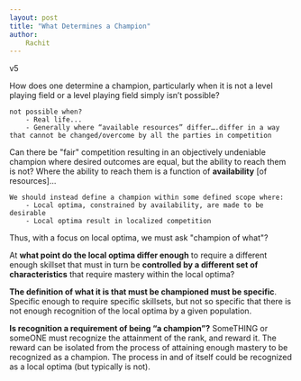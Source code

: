 ```yaml
---
layout: post
title: "What Determines a Champion"
author: 
    Rachit 
---
```

v5

How does one determine a champion, particularly when it is not a level playing field or a level playing field simply isn’t possible?
    
    not possible when?
        - Real life...
        - Generally where “available resources” differ….differ in a way that cannot be changed/overcome by all the parties in competition

Can there be "fair" competition resulting in an objectively undeniable champion where desired outcomes are equal, but the ability to reach them is not? Where the ability to reach them is a function of **availability** [of resources]...

    We should instead define a champion within some defined scope where:
        - Local optima, constrained by availability, are made to be desirable 
        - Local optima result in localized competition 

Thus, with a focus on local optima, we must ask "champion of what"? 

At **what point do the local optima differ enough** to require a different enough skillset that must in turn be **controlled by a different set of characteristics** that require mastery within the local optima? 

**The definition of what it is that must be championed must be specific**. Specific enough to require specific skillsets, but not so specific that there is not enough recognition of the local optima by a given population. 

**Is recognition a requirement of being “a champion”?** SomeTHING or someONE must recognize the attainment of the rank, and reward it. The reward can be isolated from the process of attaining enough mastery to be recognized as a champion. The process in and of itself could be recognized as a local optima (but typically is not). 